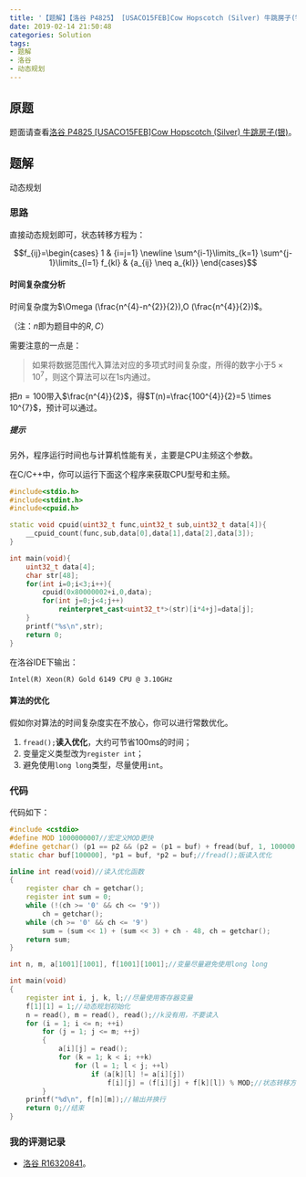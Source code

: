 ```yaml
---
title: '【题解】【洛谷 P4825】 [USACO15FEB]Cow Hopscotch (Silver) 牛跳房子(银)'
date: 2019-02-14 21:50:48
categories: Solution
tags:
- 题解
- 洛谷
- 动态规划
---
```


## 原题

题面请查看[洛谷 P4825 [USACO15FEB]Cow Hopscotch (Silver) 牛跳房子(银)](https://www.luogu.org/problemnew/show/P4825)。

## 题解

动态规划

<!-- more -->

### 思路

直接动态规划即可，状态转移方程为：

$$f_{ij}=\begin{cases} 1 & {i=j=1} \newline \sum^{i-1}\limits_{k=1} \sum^{j-1}\limits_{l=1} f_{kl} & {a_{ij} \neq a_{kl}} \end{cases}$$

#### 时间复杂度分析

时间复杂度为$\Omega (\frac{n^{4}-n^{2}}{2}),O (\frac{n^{4}}{2})$。

（注：$n$即为题目中的$R,C$）

需要注意的一点是：

> 如果将数据范围代入算法对应的多项式时间复杂度，所得的数字小于$5 \times 10^{7}$，则这个算法可以在$1 \text{s}$内通过。

把$n=100$带入$\frac{n^{4}}{2}$，得$T(n)=\frac{100^{4}}{2}=5 \times 10^{7}$，预计可以通过。

##### 提示

另外，程序运行时间也与计算机性能有关，主要是$\text{CPU}$主频这个参数。

在$\text{C/C++}$中，你可以运行下面这个程序来获取$\text{CPU}$型号和主频。

```cpp
#include<stdio.h>
#include<stdint.h>
#include<cpuid.h>

static void cpuid(uint32_t func,uint32_t sub,uint32_t data[4]){
    __cpuid_count(func,sub,data[0],data[1],data[2],data[3]);
}

int main(void){
    uint32_t data[4];
    char str[48];
    for(int i=0;i<3;i++){
        cpuid(0x80000002+i,0,data);
        for(int j=0;j<4;j++)
            reinterpret_cast<uint32_t*>(str)[i*4+j]=data[j];
    }
    printf("%s\n",str);
    return 0;
}
```

在洛谷$\text{IDE}$下输出：

```
Intel(R) Xeon(R) Gold 6149 CPU @ 3.10GHz

```

#### 算法的优化

假如你对算法的时间复杂度实在不放心，你可以进行常数优化。

1. `fread();`**读入优化**，大约可节省$100\text{ms}$的时间；
2. 变量定义类型改为`register int`；
3. 避免使用`long long`类型，尽量使用`int`。

### 代码

代码如下：

```cpp
#include <cstdio>
#define MOD 1000000007//宏定义MOD更快
#define getchar() (p1 == p2 && (p2 = (p1 = buf) + fread(buf, 1, 100000, stdin), p1 == p2) ? EOF : *p1++)
static char buf[100000], *p1 = buf, *p2 = buf;//fread();版读入优化

inline int read(void)//读入优化函数
{
    register char ch = getchar();
    register int sum = 0;
    while (!(ch >= '0' && ch <= '9'))
        ch = getchar();
    while (ch >= '0' && ch <= '9')
        sum = (sum << 1) + (sum << 3) + ch - 48, ch = getchar();
    return sum;
}

int n, m, a[1001][1001], f[1001][1001];//变量尽量避免使用long long

int main(void)
{
    register int i, j, k, l;//尽量使用寄存器变量
    f[1][1] = 1;//动态规划初始化
    n = read(), m = read(), read();//k没有用，不要读入
    for (i = 1; i <= n; ++i)
        for (j = 1; j <= m; ++j)
        {
            a[i][j] = read();
            for (k = 1; k < i; ++k)
                for (l = 1; l < j; ++l)
                    if (a[k][l] != a[i][j])
                        f[i][j] = (f[i][j] + f[k][l]) % MOD;//状态转移方程
        }
    printf("%d\n", f[n][m]);//输出并换行
    return 0;//结束
}
```

### 我的评测记录

- [洛谷 R16320841](https://www.luogu.org/recordnew/show/16320841)。
